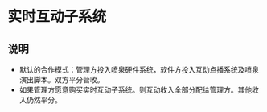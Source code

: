 # 实时互动子系统

## 说明
- 默认的合作模式：管理方投入喷泉硬件系统，软件方投入互动点播系统及喷泉演出脚本。双方平分营收。
- 如果管理方愿意购买实时互动子系统。则互动收入全部分配给管理方。其他收入仍然平分。